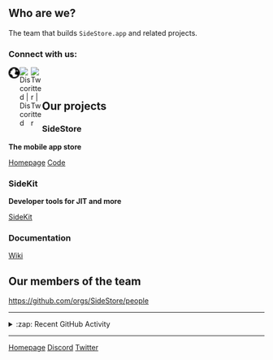 <!-- 
Docs: How to use GitHub README and actions to auto-generate embedded content.
https://github.com/anuraghazra/github-readme-stats
https://www.youtube.com/watch?v=n6d4KHSKqGk
https://github.com/rahuldkjain/github-profile-readme-generator
 -->

## Who are we?

The team that builds `SideStore.app` and related projects.

### Connect with us:

<!--
[![Website](https://img.shields.io/website?label=sidestore.io&style=for-the-badge&url=https://sidestore.io)](https://sidestore.io)
[![Twitter Follow](https://img.shields.io/twitter/follow/sidestore_io?color=1DA1F2&logo=twitter&style=for-the-badge)](https://twitter.com/intent/follow?original_referer=https%3A%2F%2Fgithub.com%2Fsidestore&screen_name=sidestore)
[![GitHub Followers](https://img.shields.io/github/followers/sidestore?style=for-the-badge)]()
[![GitHub Sponsors](https://img.shields.io/github/sponsors/sidestore?style=for-the-badge
)]() 
-->

[<img align="left" alt="sidestore.io" width="22px" src="https://raw.githubusercontent.com/iconic/open-iconic/master/svg/globe.svg" />][website]
[<img align="left" alt="Discord | Discord" width="22px" src="https://cdn.jsdelivr.net/npm/simple-icons@v3/icons/discord.svg" />][discord]
[<img align="left" alt="Twitter | Twitter" width="22px" src="https://cdn.jsdelivr.net/npm/simple-icons@v3/icons/twitter.svg" />][twitter]

<br />
<br />

## Our projects

### SideStore

__The mobile app store__

[Homepage][website]
[Code][git.sidestore]

### SideKit

__Developer tools for JIT and more__

[SideKit][git.sidekit]

### Documentation

[Wiki][wiki]

## Our members of the team

https://github.com/orgs/SideStore/people

---

<details>
  <summary>:zap: Recent GitHub Activity</summary>

<!--START_SECTION:activity-->
1. 🗣 Commented on [#71](https://github.com/SideStore/sidestore.github.io/issues/71) in [SideStore/sidestore.github.io](https://github.com/SideStore/sidestore.github.io)
2. ❗️ Closed issue [#71](https://github.com/SideStore/sidestore.github.io/issues/71) in [SideStore/sidestore.github.io](https://github.com/SideStore/sidestore.github.io)
3. ❗️ Opened issue [#71](https://github.com/SideStore/sidestore.github.io/issues/71) in [SideStore/sidestore.github.io](https://github.com/SideStore/sidestore.github.io)
4. 🗣 Commented on [#16](https://github.com/SideStore/StosVPN/issues/16) in [SideStore/StosVPN](https://github.com/SideStore/StosVPN)
5. ❗️ Opened issue [#16](https://github.com/SideStore/StosVPN/issues/16) in [SideStore/StosVPN](https://github.com/SideStore/StosVPN)
6. 🗣 Commented on [#996](https://github.com/SideStore/SideStore/issues/996) in [SideStore/SideStore](https://github.com/SideStore/SideStore)
7. 🗣 Commented on [#968](https://github.com/SideStore/SideStore/issues/968) in [SideStore/SideStore](https://github.com/SideStore/SideStore)
8. 🗣 Commented on [#11](https://github.com/SideStore/StosVPN/issues/11) in [SideStore/StosVPN](https://github.com/SideStore/StosVPN)
9. 💪 Opened PR [#70](https://github.com/SideStore/sidestore.github.io/pull/70) in [SideStore/sidestore.github.io](https://github.com/SideStore/sidestore.github.io)
10. ❌ Closed PR [#69](https://github.com/SideStore/sidestore.github.io/pull/69) in [SideStore/sidestore.github.io](https://github.com/SideStore/sidestore.github.io)
11. 🗣 Commented on [#135](https://github.com/SideStore/SideStore-Docs/issues/135) in [SideStore/SideStore-Docs](https://github.com/SideStore/SideStore-Docs)
12. 🗣 Commented on [#135](https://github.com/SideStore/SideStore-Docs/issues/135) in [SideStore/SideStore-Docs](https://github.com/SideStore/SideStore-Docs)
13. 💪 Opened PR [#135](https://github.com/SideStore/SideStore-Docs/pull/135) in [SideStore/SideStore-Docs](https://github.com/SideStore/SideStore-Docs)
14. 🗣 Commented on [#968](https://github.com/SideStore/SideStore/issues/968) in [SideStore/SideStore](https://github.com/SideStore/SideStore)
15. ❗️ Closed issue [#983](https://github.com/SideStore/SideStore/issues/983) in [SideStore/SideStore](https://github.com/SideStore/SideStore)
16. 🗣 Commented on [#131](https://github.com/SideStore/SideStore-Docs/issues/131) in [SideStore/SideStore-Docs](https://github.com/SideStore/SideStore-Docs)
17. 🗣 Commented on [#978](https://github.com/SideStore/SideStore/issues/978) in [SideStore/SideStore](https://github.com/SideStore/SideStore)
18. ❗️ Closed issue [#936](https://github.com/SideStore/SideStore/issues/936) in [SideStore/SideStore](https://github.com/SideStore/SideStore)
19. ❗️ Closed issue [#992](https://github.com/SideStore/SideStore/issues/992) in [SideStore/SideStore](https://github.com/SideStore/SideStore)
20. 🗣 Commented on [#993](https://github.com/SideStore/SideStore/issues/993) in [SideStore/SideStore](https://github.com/SideStore/SideStore)
<!--END_SECTION:activity-->

</details>

---

[Homepage][patreon] [Discord][discord] [Twitter][twitter]

<!--
- [Patreon][patreon]
- [OpenCollective][opencollective]
- [YouTube][youtube]
-->

[website]: https://sidestore.io
[wiki]: https://wiki.sidestore.io
[twitter]: https://twitter.com/sidestore_io
[discord]: https://discord.gg/sidestore-949183273383395328
[youtube]: https://youtube.com/TODO
[patreon]: https://www.patreon.com/SideStore
[opencollective]: https://opencollective.com/TODO
[git.sidestore]: https://github.com/SideStore/SideStore/
[git.sidekit]: https://github.com/SideStore/SideKit

